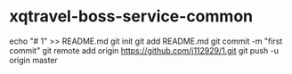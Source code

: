 # xqtravel-boss-service-common
echo "# 1" >> README.md
git init
git add README.md
git commit -m "first commit"
git remote add origin https://github.com/j112929/1.git
git push -u origin master
